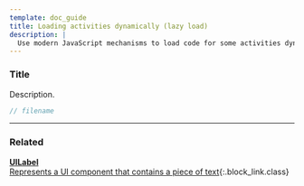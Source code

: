 ```yaml
---
template: doc_guide
title: Loading activities dynamically (lazy load)
description: |
  Use modern JavaScript mechanisms to load code for some activities dynamically.
---
```


<section>

### Title

Description.

</section>

```typescript
// filename
```

---

<footer>

### Related

[**UILabel**<br>Represents a UI component that contains a piece of text](/docs/ref/UILabel){:.block_link.class}

</footer>
